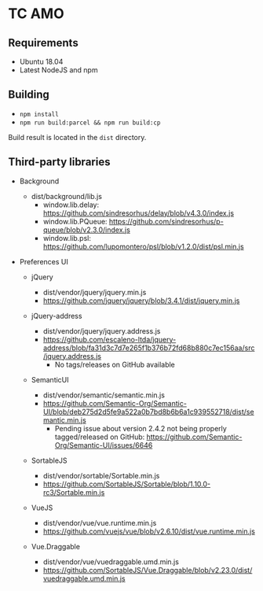 # TC AMO

## Requirements

* Ubuntu 18.04
* Latest NodeJS and npm

## Building

* `npm install`
* `npm run build:parcel && npm run build:cp`

Build result is located in the `dist` directory.

## Third-party libraries

* Background
  * dist/background/lib.js
    * window.lib.delay: https://github.com/sindresorhus/delay/blob/v4.3.0/index.js
    * window.lib.PQueue: https://github.com/sindresorhus/p-queue/blob/v2.3.0/index.js
    * window.lib.psl: https://github.com/lupomontero/psl/blob/v1.2.0/dist/psl.min.js

* Preferences UI
  * jQuery
    * dist/vendor/jquery/jquery.min.js
    * https://github.com/jquery/jquery/blob/3.4.1/dist/jquery.min.js

  * jQuery-address
    * dist/vendor/jquery/jquery.address.js
    * https://github.com/escaleno-ltda/jquery-address/blob/fa31d3c7d7e265f1b376b72fd68b880c7ec156aa/src/jquery.address.js
      * No tags/releases on GitHub available

  * SemanticUI
    * dist/vendor/semantic/semantic.min.js
    * https://github.com/Semantic-Org/Semantic-UI/blob/deb275d2d5fe9a522a0b7bd8b6b6a1c939552718/dist/semantic.min.js
      * Pending issue about version 2.4.2 not being properly tagged/released on GitHub: https://github.com/Semantic-Org/Semantic-UI/issues/6646

  * SortableJS
    * dist/vendor/sortable/Sortable.min.js
    * https://github.com/SortableJS/Sortable/blob/1.10.0-rc3/Sortable.min.js

  * VueJS
    * dist/vendor/vue/vue.runtime.min.js
    * https://github.com/vuejs/vue/blob/v2.6.10/dist/vue.runtime.min.js

  * Vue.Draggable
    * dist/vendor/vue/vuedraggable.umd.min.js
    * https://github.com/SortableJS/Vue.Draggable/blob/v2.23.0/dist/vuedraggable.umd.min.js
